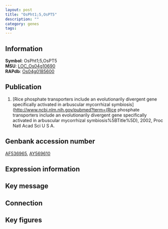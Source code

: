 ```yaml
---
layout: post
title: "OsPht1;5,OsPT5"
description: ""
category: genes
tags: 
---
```


## Information
__Symbol__: OsPht1;5,OsPT5  
__MSU__: [LOC_Os04g10690](http://rice.plantbiology.msu.edu/cgi-bin/ORF_infopage.cgi?orf=LOC_Os04g10690)  
__RAPdb__: [Os04g0185600](http://rapdb.dna.affrc.go.jp/viewer/gbrowse_details/irgsp1?name=Os04g0185600)  

## Publication
1. [Rice phosphate transporters include an evolutionarily divergent gene specifically activated in arbuscular mycorrhizal symbiosis](http://www.ncbi.nlm.nih.gov/pubmed?term=(Rice phosphate transporters include an evolutionarily divergent gene specifically activated in arbuscular mycorrhizal symbiosis%5BTitle%5D), 2002, Proc Natl Acad Sci U S A.

## Genbank accession number
[AF536965](http://www.ncbi.nlm.nih.gov/nuccore/AF536965), [AY569610](http://www.ncbi.nlm.nih.gov/nuccore/AY569610)

## Expression information

## Key message

## Connection

## Key figures


